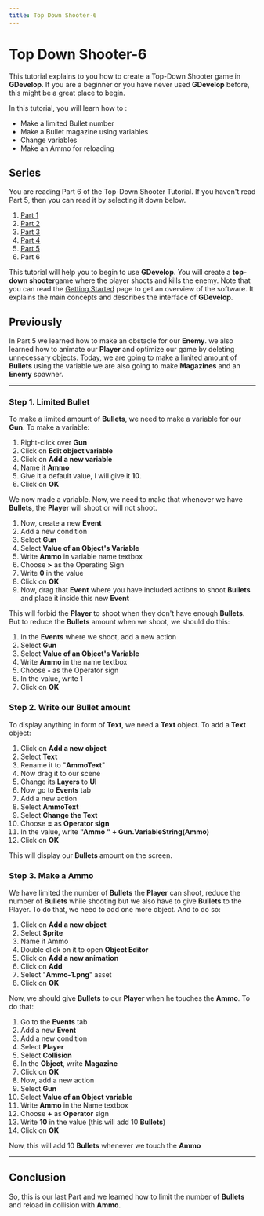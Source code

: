 ```yaml
---
title: Top Down Shooter-6
---
```

# Top Down Shooter-6

This tutorial explains to you how to create a Top-Down Shooter game in **GDevelop**. If you are a beginner or you have never used **GDevelop** before, this might be a great place to begin.

In this tutorial, you will learn how to :

- Make a limited Bullet number
- Make a Bullet magazine using variables
- Change variables
- Make an Ammo for reloading

## Series

You are reading Part 6 of the Top-Down Shooter Tutorial. If you haven't read Part 5, then you can read it by selecting it down below.

1.   [Part 1](/gdevelop5/tutorials/topdown-shooter)
2.   [Part 2](/gdevelop5/tutorials/topdown-shooter/topdown-shooterPart2)
3.   [Part 3](/gdevelop5/tutorials/topdown-shooter/topdown-shooterPart3)
4.   [Part 4](/gdevelop5/tutorials/topdown-shooter/topdown-shooterPart4)
5.  [Part 5](/gdevelop5/tutorials/topdown-shooter/topdown-shooterPart5)
6.  Part 6

This tutorial will help you to begin to use **GDevelop**. You will create a **top-down shooter**game where the player shoots and kills the enemy. Note that you can read the [Getting Started](/gdevelop5/getting_started/) page to get an overview of the software. It explains the main concepts and describes the interface of **GDevelop**.

## Previously

In Part 5 we learned how to make an obstacle for our **Enemy**. we also learned how to animate our **Player** and optimize our game by deleting unnecessary objects. Today, we are going to make a limited amount of **Bullets** using the variable we are also going to make **Magazines** and an **Enemy** spawner.

---

### Step 1. Limited Bullet

To make a limited amount of **Bullets**, we need to make a variable for our **Gun**. To make a variable:

1.  Right-click over **Gun**
2.  Click on **Edit object variable**
3.  Click on **Add a new variable**
4.  Name it **Ammo**
5.  Give it a default value, I will give it **10**.
6.  Click on **OK**

We now made a variable. Now, we need to make that whenever we have **Bullets**, the **Player** will shoot or will not shoot.

1.  Now, create a new **Event**
2.  Add a new condition
3.  Select **Gun**
4.  Select **Value of an Object's Variable**
5.  Write **Ammo** in variable name textbox
6.  Choose **\>** as the Operating Sign
7.  Write **0** in the value
8.  Click on **OK**
9.  Now, drag that **Event** where you have included actions to shoot **Bullets** and place it inside this new **Event**

This will forbid the **Player** to shoot when they don't have enough **Bullets**. But to reduce the **Bullets** amount when we shoot, we should do this:

1.  In the **Events** where we shoot, add a new action
2.  Select **Gun**
3.  Select **Value of an Object's Variable**
4.  Write **Ammo** in the name textbox
5.  Choose **-** as the Operator sign
6.  In the value, write 1
7.  Click on **OK**

### Step 2. Write our Bullet amount

To display anything in form of **Text**, we need a **Text** object. To add a **Text** object:

1.  Click on **Add a new object**
2.  Select **Text**
3.  Rename it to "**AmmoText**"
4.  Now drag it to our scene
5.  Change its **Layers** to **UI**
6.  Now go to **Events** tab
7.  Add a new action
8.  Select **AmmoText**
9.  Select **Change the Text**
10. Choose **=** as **Operator sign**
11. In the value, write **"Ammo " + Gun.VariableString(Ammo)**
12. Click on **OK**

This will display our **Bullets** amount on the screen.

### Step 3. Make a Ammo

We have limited the number of **Bullets** the **Player** can shoot, reduce the number of **Bullets** while shooting but we also have to give **Bullets** to the Player. To do that, we need to add one more object. And to do so:

1.  Click on **Add a new object**
2.  Select **Sprite**
3.  Name it Ammo
4.  Double click on it to open **Object Editor**
5.  Click on **Add a new animation**
6.  Click on **Add**
7.  Select "**Ammo-1.png**" asset
8.  Click on **OK**

Now, we should give **Bullets** to our **Player** when he touches the **Ammo**. To do that:

1.  Go to the **Events** tab
2.  Add a new **Event**
3.  Add a new condition
4.  Select **Player**
5.   Select **Collision**
6.  In the **Object**, write **Magazine**
7.  Click on **OK**
8.  Now, add a new action
9.  Select **Gun**
10. Select **Value of an Object variable**
11. Write **Ammo** in the Name textbox
12. Choose **+** as **Operator** sign
13. Write **10** in the value (this will add 10 **Bullets**)
14. Click on **OK**

Now, this will add 10 **Bullets** whenever we touch the **Ammo**

----

## Conclusion

So, this is our last Part and we learned how to limit the number of **Bullets** and reload in collision with **Ammo**.

